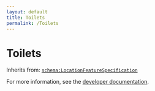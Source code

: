 ```yaml
---
layout: default
title: Toilets
permalink: /Toilets
---
```


# Toilets


Inherits from: [`schema:LocationFeatureSpecification`](https://schema.org/LocationFeatureSpecification)

For more information, see the [developer documentation](https://developer.openactive.io/data-model/types/).